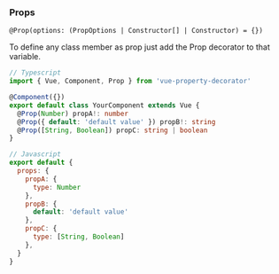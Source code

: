 ### Props
`@Prop(options: (PropOptions | Constructor[] | Constructor) = {})`

To define any class member as prop just add the Prop decorator to that variable.

```ts
// Typescript
import { Vue, Component, Prop } from 'vue-property-decorator'

@Component({})
export default class YourComponent extends Vue {
  @Prop(Number) propA!: number
  @Prop({ default: 'default value' }) propB!: string
  @Prop([String, Boolean]) propC: string | boolean
}
```
```js
// Javascript
export default {
  props: {
    propA: {
      type: Number
    },
    propB: {
      default: 'default value'
    },
    propC: {
      type: [String, Boolean]
    },
  }
}
```